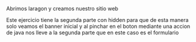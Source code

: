 Abrimos laragon y creamos nuestro sitio web 

Este ejercicio tiene la segunda parte con hidden para que de esta manera solo veamos el banner inicial y al pinchar en el boton mediante una accion de java nos lleve a la segunda parte que en este caso es el formulario